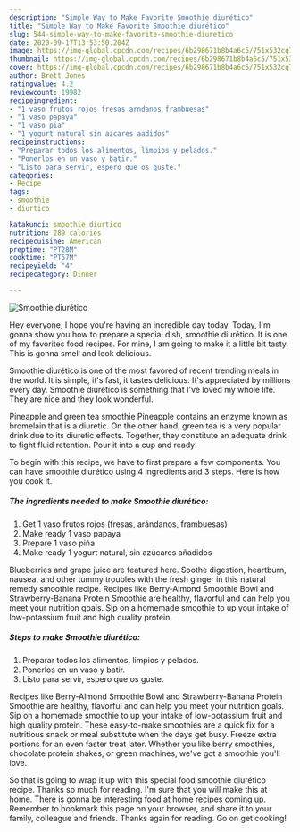 ```yaml
---
description: "Simple Way to Make Favorite Smoothie diurético"
title: "Simple Way to Make Favorite Smoothie diurético"
slug: 544-simple-way-to-make-favorite-smoothie-diuretico
date: 2020-09-17T13:53:50.204Z
image: https://img-global.cpcdn.com/recipes/6b298671b8b4a6c5/751x532cq70/smoothie-diuretico-foto-principal.jpg
thumbnail: https://img-global.cpcdn.com/recipes/6b298671b8b4a6c5/751x532cq70/smoothie-diuretico-foto-principal.jpg
cover: https://img-global.cpcdn.com/recipes/6b298671b8b4a6c5/751x532cq70/smoothie-diuretico-foto-principal.jpg
author: Brett Jones
ratingvalue: 4.2
reviewcount: 19982
recipeingredient:
- "1 vaso frutos rojos fresas arndanos frambuesas"
- "1 vaso papaya"
- "1 vaso pia"
- "1 yogurt natural sin azcares aadidos"
recipeinstructions:
- "Preparar todos los alimentos, limpios y pelados."
- "Ponerlos en un vaso y batir."
- "Listo para servir, espero que os guste."
categories:
- Recipe
tags:
- smoothie
- diurtico

katakunci: smoothie diurtico 
nutrition: 289 calories
recipecuisine: American
preptime: "PT28M"
cooktime: "PT57M"
recipeyield: "4"
recipecategory: Dinner

---
```



![Smoothie diurético](https://img-global.cpcdn.com/recipes/6b298671b8b4a6c5/751x532cq70/smoothie-diuretico-foto-principal.jpg)

Hey everyone, I hope you're having an incredible day today. Today, I'm gonna show you how to prepare a special dish, smoothie diurético. It is one of my favorites food recipes. For mine, I am going to make it a little bit tasty. This is gonna smell and look delicious.

Smoothie diurético is one of the most favored of recent trending meals in the world. It is simple, it's fast, it tastes delicious. It's appreciated by millions every day. Smoothie diurético is something that I've loved my whole life. They are nice and they look wonderful.

Pineapple and green tea smoothie Pineapple contains an enzyme known as bromelain that is a diuretic. On the other hand, green tea is a very popular drink due to its diuretic effects. Together, they constitute an adequate drink to fight fluid retention. Pour it into a cup and ready!


To begin with this recipe, we have to first prepare a few components. You can have smoothie diurético using 4 ingredients and 3 steps. Here is how you cook it.

<!--inarticleads1-->

##### The ingredients needed to make Smoothie diurético:

1. Get 1 vaso frutos rojos (fresas, arándanos, frambuesas)
1. Make ready 1 vaso papaya
1. Prepare 1 vaso piña
1. Make ready 1 yogurt natural, sin azúcares añadidos


Blueberries and grape juice are featured here. Soothe digestion, heartburn, nausea, and other tummy troubles with the fresh ginger in this natural remedy smoothie recipe. Recipes like Berry-Almond Smoothie Bowl and Strawberry-Banana Protein Smoothie are healthy, flavorful and can help you meet your nutrition goals. Sip on a homemade smoothie to up your intake of low-potassium fruit and high quality protein. 

<!--inarticleads2-->

##### Steps to make Smoothie diurético:

1. Preparar todos los alimentos, limpios y pelados.
1. Ponerlos en un vaso y batir.
1. Listo para servir, espero que os guste.


Recipes like Berry-Almond Smoothie Bowl and Strawberry-Banana Protein Smoothie are healthy, flavorful and can help you meet your nutrition goals. Sip on a homemade smoothie to up your intake of low-potassium fruit and high quality protein. These easy-to-make smoothies are a quick fix for a nutritious snack or meal substitute when the days get busy. Freeze extra portions for an even faster treat later. Whether you like berry smoothies, chocolate protein shakes, or green machines, we&#39;ve got a smoothie you&#39;ll love. 

So that is going to wrap it up with this special food smoothie diurético recipe. Thanks so much for reading. I'm sure that you will make this at home. There is gonna be interesting food at home recipes coming up. Remember to bookmark this page on your browser, and share it to your family, colleague and friends. Thanks again for reading. Go on get cooking!
